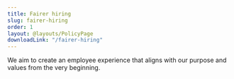 ```yaml
---
title: Fairer hiring
slug: fairer-hiring
order: 1
layout: @layouts/PolicyPage
downloadLink: "/fairer-hiring"
---
```


We aim to create an employee experience that aligns with our purpose and values from the very beginning.
